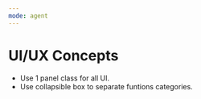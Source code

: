 ```yaml
---
mode: agent
---
```

# UI/UX Concepts
- Use 1 panel class for all UI.
- Use collapsible box to separate funtions categories.